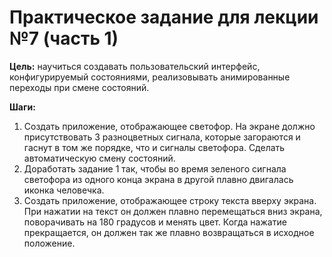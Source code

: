 # Практическое задание для лекции №7 (часть 1)

**Цель:** научиться создавать пользовательский интерфейс, конфигурируемый состояниями, реализовывать анимированные переходы при смене состояний.

**Шаги:**

1. Создать приложение, отображающее светофор. На экране должно присутствовать 3 разноцветных сигнала, которые загораются и гаснут в том же порядке, что и сигналы светофора. Сделать автоматическую смену состояний.
2. Доработать задание 1 так, чтобы во время зеленого сигнала светофора из одного конца экрана в другой плавно двигалась иконка человечка.
3. Создать приложение, отображающее строку текста вверху экрана. При нажатии на текст он должен плавно перемещаться вниз экрана, поворачивать на 180 градусов и менять цвет. Когда нажатие прекращается, он должен так же плавно возвращаться в исходное положение.
